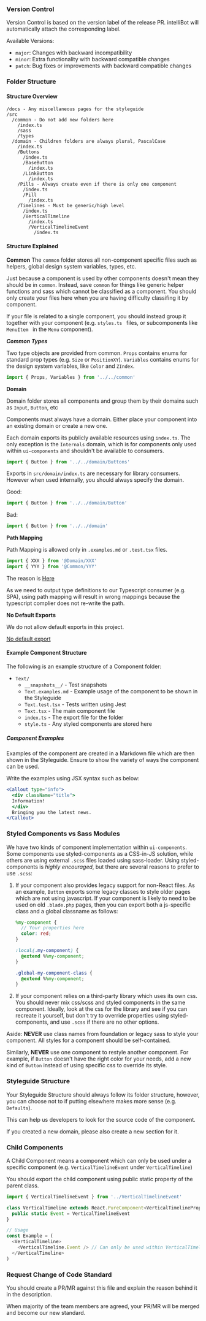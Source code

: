 ### Version Control

Version Control is based on the version label of the release PR.
intelliBot will automatically attach the corresponding label.

Available Versions:

* `major`: Changes with backward incompatibility
* `minor`: Extra functionality with backward compatible changes
* `patch`: Bug fixes or improvements with backward compatible changes

### Folder Structure

#### Structure Overview

```
/docs - Any miscellaneous pages for the styleguide
/src
  /common - Do not add new folders here
    /index.ts
    /sass
    /types
  /domain - Children folders are always plural, PascalCase
    /index.ts
    /Buttons
      /index.ts
      /BaseButton
        /index.ts
      /LinkButton
        /index.ts
    /Pills - Always create even if there is only one component
      /index.ts
      /Pill
        /index.ts
    /Timelines - Must be generic/high level
      /index.ts
      /VerticalTimeline
        /index.ts
        /VerticalTimelineEvent
          /index.ts
```

#### Structure Explained

**Common**
The `common` folder stores all non-component specific files such as helpers, global design system
variables, types, etc.

Just because a component is used by other components doesn't mean they should be in `common`.
Instead, save `common` for things like generic helper functions and sass which cannot be
classified as a component.
You should only create your files here when you are having difficulty classifing it by component.

If your file is related to a single component, you should instead group it together with your component
(e.g. `styles.ts ` files, or subcomponents like `MenuItem ` in the `Menu` component).

***Common Types***

Two type objects are provided from common. `Props` contains enums for standard prop types (e.g.
`Size` or `PositionXY`). `Variables` contains enums for the design system variables, like `Color`
and `ZIndex`.

```typescript
import { Props, Variables } from '../../common'
```

**Domain**

Domain folder stores all components and group them by their domains such as `Input`, `Button`, etc

Components must always have a domain. Either place your component into an existing domain or create a new one.

Each domain exports its publicly available resources using `index.ts`. The only exception is the `Internals`
domain, which is for components only used within `ui-components` and shouldn't be available to consumers.

```typescript
import { Button } from '../../domain/Buttons'
```

Exports in `src/domain/index.ts` are necessary for library consumers.
However when used internally, you should always specify the domain.

Good:

```typescript
import { Button } from '../../domain/Button'
```

Bad:

```typescript
import { Button } from '../../domain'
```

**Path Mapping**

Path Mapping is allowed only in `.examples.md` or `.test.tsx` files.

```typescript
import { XXX } from '@Domain/XXX'
import { YYY } from '@Common/YYY'
```

The reason is [Here](https://github.com/Microsoft/TypeScript/issues/16640)

As we need to output type definitions to our Typescript consumer (e.g. SPA),
using path mapping will result in wrong mappings because the typescript complier does not re-write the path.

**No Default Exports**

We do not allow default exports in this project.

[No default export](https://palantir.github.io/tslint/rules/no-default-export/)


#### Example Component Structure

The following is an example structure of a Component folder:

* `Text/`
  * `__snapshots__/` - Test snapshots
  * `Text.examples.md` - Example usage of the component to be shown in the Styleguide
  * `Text.test.tsx` - Tests written using Jest
  * `Text.tsx` - The main component file
  * `index.ts` - The export file for the folder
  * `style.ts` - Any styled components are stored here

##### Component Examples

Examples of the component are created in a Markdown file which are then shown in the Styleguide.
Ensure to show the variety of ways the component can be used.

Write the examples using JSX syntax such as below:

```jsx
<Callout type="info">
  <div className="title">
  Information!
  </div>
  Bringing you the latest news.
</Callout>
```

### Styled Components vs Sass Modules

We have two kinds of component implementation within `ui-components`. Some components use styled-components
as a CSS-in-JS solution, while others are using external `.scss` files loaded using sass-loader. Using
styled-components is *highly encouraged*, but there are several reasons to prefer to use `.scss`:

1.    If your component also provides legacy support for non-React files. As an example, `Button` exports some
      legacy classes to style older pages which are not using javascript. If your component is likely to need
      to be used on old `.blade.php` pages, then you can export both a js-specific class and a global classname
      as follows:

      ```scss
      %my-component {
        // Your properties here
        color: red;
      }

      :local(.my-component) {
        @extend %%my-component;
      }

      .global-my-component-class {
        @extend %%my-component;
      }
      ```

2.    If your component relies on a third-party library which uses its own css. You should never mix css/scss
      and styled components in the same component. Ideally, look at the css for the library and see if you can
      recreate it yourself, but don't try to override properties using styled-components, and use `.scss` if
      there are no other options.

Aside: **NEVER** use class names from foundation or legacy sass to style your component. All styles for a component
should be self-contained.

Similarly, **NEVER** use one component to restyle another component. For example, if `Button` doesn't have the right
color for your needs, add a new kind of `Button` instead of using specific css to override its style.

### Styleguide Structure

Your Styleguide Structure should always follow its folder structure,
however, you can choose not to if putting elsewhere makes more sense (e.g. `Defaults`).

This can help us developers to look for the source code of the component.

If you created a new domain, please also create a new section for it.

### Child Components

A Child Component means a component which can only be used under
a specific component (e.g. `VerticalTimelineEvent` under `VerticalTimeline`)

You should export the child component using public static property
of the parent class.

```typescript
import { VerticalTimelineEvent } from '../VerticalTimelineEvent'

class VerticalTimeline extends React.PureComponent<VerticalTimelineProps> {
  public static Event = VerticalTimelineEvent
}

// Usage
const Example = (
  <VerticalTimeline>
    <VerticalTimeline.Event /> // Can only be used within VerticalTimeline
  </VerticalTimeline>
)
```

### Request Change of Code Standard

You should create a PR/MR against this file
and explain the reason behind it in the description.

When majority of the team members are agreed,
your PR/MR will be merged and become our new standard.
